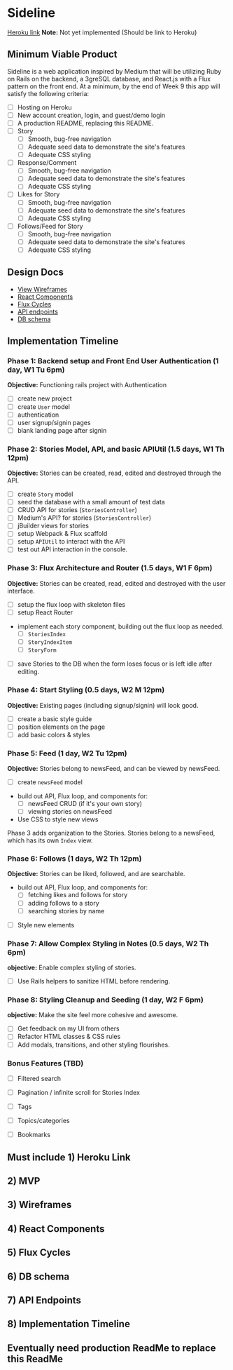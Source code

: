# Sideline

[Heroku link][heroku] **Note:** Not yet implemented (Should be link to Heroku)

[heroku]: http://www.herokuapp.com

## Minimum Viable Product

Sideline is a web application inspired by Medium that will be utilizing Ruby on Rails on the backend, a 3greSQL database, and React.js with a Flux pattern on the front end. At a minimum, by the end of Week 9 this app will satisfy the following criteria:

- [ ] Hosting on Heroku
- [ ] New account creation, login, and guest/demo login
- [ ] A production README, replacing this README.
- [ ] Story
  - [ ] Smooth, bug-free navigation
  - [ ] Adequate seed data to demonstrate the site's features
  - [ ] Adequate CSS styling
- [ ] Response/Comment
  - [ ] Smooth, bug-free navigation
  - [ ] Adequate seed data to demonstrate the site's features
  - [ ] Adequate CSS styling
- [ ] Likes for Story
  - [ ] Smooth, bug-free navigation
  - [ ] Adequate seed data to demonstrate the site's features
  - [ ] Adequate CSS styling
- [ ] Follows/Feed for Story
  - [ ] Smooth, bug-free navigation
  - [ ] Adequate seed data to demonstrate the site's features
  - [ ] Adequate CSS styling

## Design Docs
* [View Wireframes][views]
* [React Components][components]
* [Flux Cycles][flux-cycles]
* [API endpoints][api-endpoints]
* [DB schema][schema]

[views]: docs/views.md
[components]: docs/components.md
[flux-cycles]: docs/flux-cycles.md
[api-endpoints]: docs/api-endpoints.md
[schema]: docs/schema.md

## Implementation Timeline

### Phase 1: Backend setup and Front End User Authentication (1 day, W1 Tu 6pm)

**Objective:** Functioning rails project with Authentication

- [ ] create new project
- [ ] create `User` model
- [ ] authentication
- [ ] user signup/signin pages
- [ ] blank landing page after signin

### Phase 2: Stories Model, API, and basic APIUtil (1.5 days, W1 Th 12pm)

**Objective:** Stories can be created, read, edited and destroyed through
the API.

- [ ] create `Story` model
- [ ] seed the database with a small amount of test data
- [ ] CRUD API for stories (`StoriesController`)
- [ ] Medium's API? for stories (`StoriesController`)
- [ ] jBuilder views for stories
- [ ] setup Webpack & Flux scaffold
- [ ] setup `APIUtil` to interact with the API
- [ ] test out API interaction in the console.

### Phase 3: Flux Architecture and Router (1.5 days, W1 F 6pm)

**Objective:** Stories can be created, read, edited and destroyed with the
user interface.

- [ ] setup the flux loop with skeleton files
- [ ] setup React Router
- implement each story component, building out the flux loop as needed.
  - [ ] `StoriesIndex`
  - [ ] `StoryIndexItem`
  - [ ] `StoryForm`
- [ ] save Stories to the DB when the form loses focus or is left idle
  after editing.

### Phase 4: Start Styling (0.5 days, W2 M 12pm)

**Objective:** Existing pages (including signup/signin) will look good.

- [ ] create a basic style guide
- [ ] position elements on the page
- [ ] add basic colors & styles

### Phase 5: Feed (1 day, W2 Tu 12pm)

**Objective:** Stories belong to newsFeed, and can be viewed by newsFeed.

- [ ] create `newsFeed` model
- build out API, Flux loop, and components for:
  - [ ] newsFeed CRUD (if it's your own story)
  - [ ] viewing stories on newsFeed
- Use CSS to style new views

Phase 3 adds organization to the Stories. Stories belong to a newsFeed,
which has its own `Index` view.

### Phase 6: Follows (1 days, W2 Th 12pm)

**Objective:** Stories can be liked, followed, and are searchable.

- build out API, Flux loop, and components for:
  - [ ] fetching likes and follows for story
  - [ ] adding follows to a story
  - [ ] searching stories by name
- [ ] Style new elements

### Phase 7: Allow Complex Styling in Notes (0.5 days, W2 Th 6pm)

**objective:** Enable complex styling of stories.

- [ ] Use Rails helpers to sanitize HTML before rendering.

### Phase 8: Styling Cleanup and Seeding (1 day, W2 F 6pm)

**objective:** Make the site feel more cohesive and awesome.

- [ ] Get feedback on my UI from others
- [ ] Refactor HTML classes & CSS rules
- [ ] Add modals, transitions, and other styling flourishes.

### Bonus Features (TBD)
- [ ] Filtered search
- [ ] Pagination / infinite scroll for Stories Index
- [ ] Tags
- [ ] Topics/categories
- [ ] Bookmarks


[phase-one]: docs/phases/phase1.md
[phase-two]: docs/phases/phase2.md
[phase-three]: docs/phases/phase3.md
[phase-four]: docs/phases/phase4.md
[phase-five]: docs/phases/phase5.md


## Must include 1) Heroku Link
## 2) MVP
## 3) Wireframes
## 4) React Components
## 5) Flux Cycles
## 6) DB schema
## 7) API Endpoints
## 8) Implementation Timeline

## Eventually need production ReadMe to replace this ReadMe

